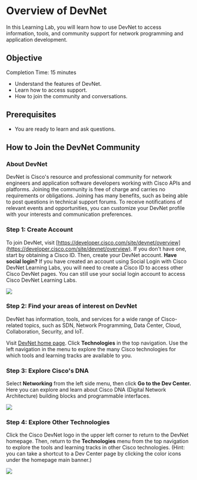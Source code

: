 # Overview of DevNet

In this Learning Lab, you will learn how to use DevNet to access information, tools, and community support for network programming and application development.


## Objective

Completion Time: 15 minutes

* Understand the features of DevNet.
* Learn how to access support.
* How to join the community and conversations.


## Prerequisites
* You are ready to learn and ask questions.


## How to Join the DevNet Community

### About DevNet
DevNet is Cisco's resource and professional community for network engineers and application software developers working with Cisco APIs and platforms. Joining the community is free of charge and carries no requirements or obligations. Joining has many benefits, such as being able to post questions in technical support forums. To receive notifications of relevant events and opportunities, you can customize your DevNet profile with your interests and communication preferences.

### Step 1: Create Account
To join DevNet, visit [https://developer.cisco.com/site/devnet/overview](https://developer.cisco.com/site/devnet/overview). If you don't have one, start by obtaining a Cisco ID. Then, create your DevNet account. 
**Have social login?** If you have created an account using Social Login with Cisco DevNet Learning Labs, you will need to create a Cisco ID to access other Cisco DevNet pages. You can still use your social login account to access Cisco DevNet Learning Labs.

![](introDevNet/01-intro-01-intro-to-devnet/assets/images/createAccount.PNG)

### Step 2: Find your areas of interest on DevNet
DevNet has information, tools, and services for a wide range of Cisco-related topics, such as SDN, Network Programming, Data Center, Cloud, Collaboration, Security, and IoT.

Visit [DevNet home page](https://developer.cisco.com/site/devnet/home/index.gsp). Click **Technologies** in the top navigation. Use the left navigation in the menu to explore the many Cisco technologies for which tools and learning tracks are available to you.

### Step 3: Explore Cisco's DNA
Select **Networking** from the left side menu, then click **Go to the Dev Center.**  Here you can explore and learn about Cisco DNA (Digital Network Architecture) building blocks and programmable interfaces.

![](/posts/files/01-intro-01-intro-to-devnet/assets/images/interest.png)

### Step 4: Explore Other Technologies
Click the Cisco DevNet logo in the upper left corner to return to the DevNet homepage. Then, return to the **Technologies** menu from the top navigation to explore the tools and learning tracks in other Cisco technologies. (Hint: you can take a shortcut to a Dev Center page by clicking the color icons under the homepage main banner.)

![](/posts/files/01-intro-01-intro-to-devnet/assets/images/banner.png)
